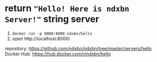 # return `"Hello! Here is ndxbn Server!"` string server

1. `docker run -p 8000:8000 ndxbn/hello`
1. open http://localhost:8000/

repository: https://github.com/ndxbn/ndxbn/tree/master/servers/hello
Docker Hub: https://hub.docker.com/r/ndxbn/hello
